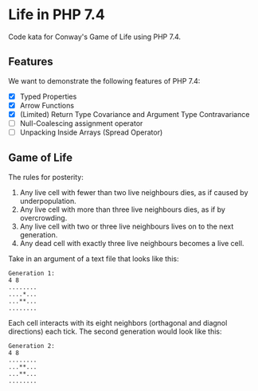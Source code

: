 # Life in PHP 7.4

Code kata for Conway's Game of Life using PHP 7.4.

## Features

We want to demonstrate the following features of PHP 7.4:

- [x] Typed Properties
- [x] Arrow Functions
- [x] (Limited) Return Type Covariance and Argument Type Contravariance
- [ ] Null-Coalescing assignment operator
- [ ] Unpacking Inside Arrays (Spread Operator)

## Game of Life

The rules for posterity:

   1. Any live cell with fewer than two live neighbours dies, as if caused by underpopulation.
   2. Any live cell with more than three live neighbours dies, as if by overcrowding.
   3. Any live cell with two or three live neighbours lives on to the next generation.
   4. Any dead cell with exactly three live neighbours becomes a live cell.
   
Take in an argument of a text file that looks like this:

```
Generation 1:
4 8
........
....*...
...**...
........
```

Each cell interacts with its eight neighbors (orthagonal and diagnol directions) each tick. The second generation would look like this:

```
Generation 2:
4 8
........
...**...
...**...
........
```